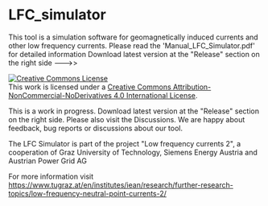 # LFC_simulator
This tool is a simulation software for geomagnetically induced currents and other low frequency currents. Please read the 'Manual_LFC_Simulator.pdf' for detailed information
Download latest version at the "Release" section on the right side --->>

<a rel="license" href="http://creativecommons.org/licenses/by-nc-nd/4.0/"><img alt="Creative Commons License" style="border-width:0" src="https://i.creativecommons.org/l/by-nc-nd/4.0/88x31.png" /></a><br />This work is licensed under a <a rel="license" href="http://creativecommons.org/licenses/by-nc-nd/4.0/">Creative Commons Attribution-NonCommercial-NoDerivatives 4.0 International License</a>.

This is a work in progress. Download latest version at the "Release" section on the right side. Please also visit the Discussions. We are happy about feedback, bug reports or discussions about our tool. 

The LFC Simulator is part of the project "Low frequency currents 2", a cooperation of Graz University of Technology, Siemens Energy Austria and Austrian Power Grid AG

For more information visit https://www.tugraz.at/en/institutes/iean/research/further-research-topics/low-frequency-neutral-point-currents-2/ 
